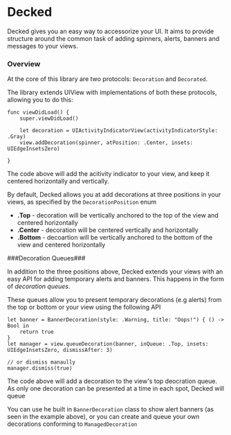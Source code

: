 # Decked #

Decked gives you an easy way to accessorize your UI. It aims to provide structure around the common task of adding spinners, alerts, banners and messages to your views. 

### Overview ###

At the core of this library are two protocols: `Decoration` and `Decorated`.

The library extends UIView with implementations of both these protocols, allowing you to do this:

```
func viewDidLoad() {
	super.viewDidLoad()

	let decoration = UIActivityIndicatorView(activityIndicatorStyle: .Gray)
	view.addDecoration(spinner, atPosition: .Center, insets: UIEdgeInsetsZero)
	
}
```

The code above will add the acitivity indicator to your view, and keep it centered horizontally and vertically.

By default, Decked allows you at add decorations at three positions in your views, as specified by the `DecorationPosition` enum

* **.Top** - decoration will be vertically anchored to the top of the view and centered horizontally
* **.Center** - decoration will be centered vertically and horizontally
* **.Bottom** - decoartion will be vertically anchored to the bottom of the view and centered horizontally

###Decoration Queues###

In addition to the three positions above, Decked extends your views with an easy API for adding temporary alerts and banners. This happens in the form of *decoration queues*.



These queues allow you to present temporary decorations (e.g alerts) from the top or bottom or your view using the following API

```
let banner = BannerDecoration(style: .Warning, title: "Oops!") { () -> Bool in
	return true
}
let manager = view.queueDecoration(banner, inQueue: .Top, insets: UIEdgeInsetsZero, dismissAfter: 3)

// or dismiss manaully
manager.dismiss(true)
```

The code above will add a decoration to the view's top deocration queue. As only one decoration can be presented at a time in each 	spot, Decked will queue

You can use he built in `BannerDecoration` class to show alert banners (as seen in the example above), or you can create and queue your own decorations conforming to `ManagedDecoration`


